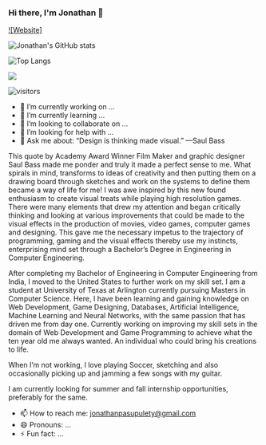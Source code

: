 ### Hi there, I'm Jonathan :wolf:

[![Website]](https://jonathankumar10.github.io/)

![Jonathan's GitHub stats](https://github-readme-stats.vercel.app/api?username=jonathankumar10&show_icons=true&theme=dark)

![Top Langs](https://github-readme-stats.vercel.app/api/top-langs/?username=jonathankumar10&layout=compact)

<img src="https://media.giphy.com/media/5ntdy5Ban1dIY/giphy.gif">

 ![visitors](https://visitor-badge.glitch.me/badge?page_id=jonathankumar10.visitor-badge)

- 🔭 I’m currently working on ...
- 🌱 I’m currently learning ...
- 👯 I’m looking to collaborate on ...
- 🤔 I’m looking for help with ...
- 💬 Ask me about: “Design is thinking made visual.” —Saul Bass

This quote by Academy Award Winner Film Maker and graphic designer Saul Bass made me ponder and truly it made a perfect sense to me. What spirals in mind, transforms to ideas of creativity and then putting them on a drawing board through sketches and work on the systems to define them became a way of life for me! I was awe inspired by this new found enthusiasm to create visual treats while playing high resolution games. There were many elements that drew my attention and began critically thinking and looking at various improvements that could be made to the visual effects in the production of movies, video games, computer games and designing. This gave me the necessary impetus to the trajectory of programming, gaming and the visual effects thereby use my instincts, enterprising mind set through a Bachelor’s Degree in Engineering in Computer Engineering.

After completing my Bachelor of Engineering in Computer Engineering from India, I moved to the United States to further work on my skill set. I am a student at University of Texas at Arlington currently pursuing Masters in Computer Science. Here, I have been learning and gaining knowledge on Web Development, Game Designing, Databases, Artificial Intelligence, Machine Learning and Neural Networks, with the same passion that has driven me from day one. Currently working on improving my skill sets in the domain of Web Development and Game Programming to achieve what the ten year old me always wanted. An individual who could bring his creations to life.

When I’m not working, I love playing Soccer, sketching and also occasionally picking up and jamming a few songs with my guitar.

I am currently looking for summer and fall internship opportunities, preferably for the same.
- 📫 How to reach me: jonathanpasupulety@gmail.com
- 😄 Pronouns: ...
- ⚡ Fun fact: ...
